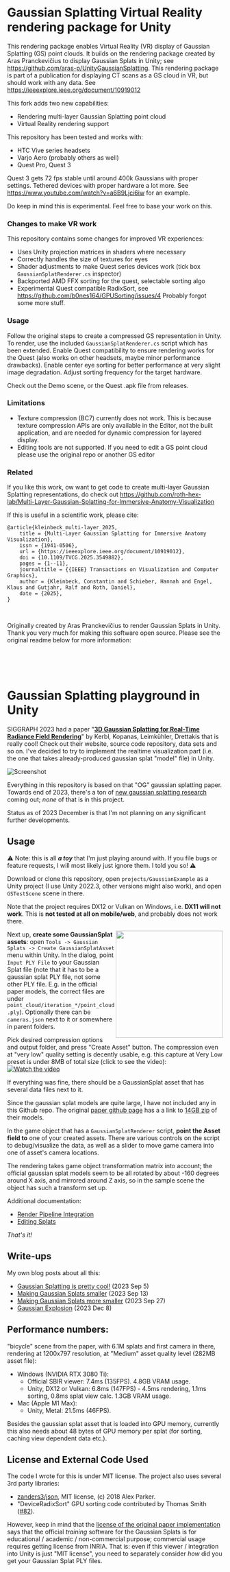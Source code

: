 # Gaussian Splatting Virtual Reality rendering package for Unity

This rendering package enables Virtual Reality (VR) display of Gaussian Splatting (GS) point clouds. It builds on the rendering package created by Aras Pranckevičius to display Gaussian Splats in Unity; see https://github.com/aras-p/UnityGaussianSplatting. This rendering package is part of a publication for displaying CT scans as a GS cloud in VR, but should work with any data. See https://ieeexplore.ieee.org/document/10919012

This fork adds two new capabilities:
- Rendering multi-layer Gaussian Splatting point cloud
- Virtual Reality rendering support

This repository has been tested and works with:
- HTC Vive series headsets
- Varjo Aero (probably others as well)
- Quest Pro, Quest 3

Quest 3 gets 72 fps stable until around 400k Gaussians with proper settings. Tethered devices with proper hardware a lot more. See https://www.youtube.com/watch?v=a6B9Ljci6iw for an example.

Do keep in mind this is experimental. Feel free to base your work on this.

### Changes to make VR work
This repository contains some changes for improved VR experiences:
- Uses Unity projection matrices in shaders where necessary
- Correctly handles the size of textures for eyes
- Shader adjustments to make Quest series devices work (tick box `GaussianSplatRenderer.cs` inspector)
- Backported AMD FFX sorting for the quest, selectable sorting algo
- Experimental Quest compatible RadixSort, see https://github.com/b0nes164/GPUSorting/issues/4
Probably forgot some more stuff.

### Usage

Follow the original steps to create a compressed GS representation in Unity. To render, use the included `GaussianSplatRenderer.cs` script which has been extended. Enable Quest compatibility to ensure rendering works for the Quest (also works on other headsets, maybe minor performance drawbacks). Enable center eye sorting for better performance at very slight image degradation. Adjust sorting frequency for the target hardware.

Check out the Demo scene, or the Quest .apk file from releases.

### Limitations

- Texture compression (BC7) currently does not work. This is because texture compression APIs are only available in the Editor, not the built application, and are needed for dynamic compression for layered display.
- Editing tools are not supported. If you need to edit a GS point cloud please use the original repo or another GS editor

### Related
If you like this work, ow want to get code to create multi-layer Gaussian Splatting representations, do check out https://github.com/roth-hex-lab/Multi-Layer-Gaussian-Splatting-for-Immersive-Anatomy-Visualization

If this is useful in a scientific work, please cite:
```
@article{kleinbeck_multi-layer_2025,
	title = {Multi-Layer Gaussian Splatting for Immersive Anatomy Visualization},
	issn = {1941-0506},
	url = {https://ieeexplore.ieee.org/document/10919012},
	doi = {10.1109/TVCG.2025.3549882},
	pages = {1--11},
	journaltitle = {{IEEE} Transactions on Visualization and Computer Graphics},
	author = {Kleinbeck, Constantin and Schieber, Hannah and Engel, Klaus and Gutjahr, Ralf and Roth, Daniel},
	date = {2025},
}
```

<br>


Originally created by Aras Pranckevičius to render Gaussian Splats in Unity. Thank you very much for making this software open source. Please see the original readme below for more information:

<br><br><br>

# Gaussian Splatting playground in Unity

SIGGRAPH 2023 had a paper "[**3D Gaussian Splatting for Real-Time Radiance Field Rendering**](https://repo-sam.inria.fr/fungraph/3d-gaussian-splatting/)" by Kerbl, Kopanas, Leimkühler, Drettakis
that is really cool! Check out their website, source code repository, data sets and so on. I've decided to try to implement the realtime visualization part (i.e. the one that takes already-produced
gaussian splat "model" file) in Unity.

![Screenshot](/docs/Images/shotOverview.jpg?raw=true "Screenshot")

Everything in this repository is based on that "OG" gaussian splatting paper. Towards end of 2023, there's a ton of
[new gaussian splatting research](https://github.com/MrNeRF/awesome-3D-gaussian-splatting) coming out; _none_ of that is in this project.

Status as of 2023 December is that I'm not planning on any significant further developments.

## Usage

:warning: Note: this is all _**a toy**_ that I'm just playing around with. If you file bugs or feature requests, I will most likely just ignore them. I told you so! :warning:

Download or clone this repository, open `projects/GaussianExample` as a Unity project (I use Unity 2022.3, other versions might also work),
and open `GSTestScene` scene in there.

Note that the project requires DX12 or Vulkan on Windows, i.e. **DX11 will not work**. This is **not tested at all on mobile/web**, and probably
does not work there.

<img align="right" src="docs/Images/shotAssetCreator.png" width="250px">

Next up, **create some GaussianSplat assets**: open `Tools -> Gaussian Splats -> Create GaussianSplatAsset` menu within Unity.
In the dialog, point `Input PLY File` to your Gaussian Splat file (note that it has to be a gaussian splat PLY file, not some 
other PLY file. E.g. in the official paper models, the correct files are under `point_cloud/iteration_*/point_cloud.ply`).
Optionally there can be `cameras.json` next to it or somewhere in parent folders.

Pick desired compression options and output folder, and press "Create Asset" button. The compression even at "very low" quality setting is decently usable, e.g. 
this capture at Very Low preset is under 8MB of total size (click to see the video): \
[![Watch the video](https://img.youtube.com/vi/iccfV0YlWVI/0.jpg)](https://youtu.be/iccfV0YlWVI)

If everything was fine, there should be a GaussianSplat asset that has several data files next to it.

Since the gaussian splat models are quite large, I have not included any in this Github repo. The original
[paper github page](https://github.com/graphdeco-inria/gaussian-splatting) has a a link to
[14GB zip](https://repo-sam.inria.fr/fungraph/3d-gaussian-splatting/datasets/pretrained/models.zip) of their models.


In the game object that has a `GaussianSplatRenderer` script, **point the Asset field to** one of your created assets.
There are various controls on the script to debug/visualize the data, as well as a slider to move game camera into one of asset's camera
locations.

The rendering takes game object transformation matrix into account; the official gaussian splat models seem to be all rotated by about
-160 degrees around X axis, and mirrored around Z axis, so in the sample scene the object has such a transform set up.

Additional documentation:

* [Render Pipeline Integration](/docs/render-pipeline-integration.md)
* [Editing Splats](/docs/splat-editing.md)

_That's it!_


## Write-ups

My own blog posts about all this:
* [Gaussian Splatting is pretty cool!](https://aras-p.info/blog/2023/09/05/Gaussian-Splatting-is-pretty-cool/) (2023 Sep 5)
* [Making Gaussian Splats smaller](https://aras-p.info/blog/2023/09/13/Making-Gaussian-Splats-smaller/) (2023 Sep 13)
* [Making Gaussian Splats more smaller](https://aras-p.info/blog/2023/09/27/Making-Gaussian-Splats-more-smaller/) (2023 Sep 27)
* [Gaussian Explosion](https://aras-p.info/blog/2023/12/08/Gaussian-explosion/) (2023 Dec 8)

## Performance numbers:

"bicycle" scene from the paper, with 6.1M splats and first camera in there, rendering at 1200x797 resolution,
at "Medium" asset quality level (282MB asset file):

* Windows (NVIDIA RTX 3080 Ti):
  * Official SBIR viewer: 7.4ms (135FPS). 4.8GB VRAM usage.
  * Unity, DX12 or Vulkan: 6.8ms (147FPS) - 4.5ms rendering, 1.1ms sorting, 0.8ms splat view calc. 1.3GB VRAM usage.
* Mac (Apple M1 Max):
  * Unity, Metal: 21.5ms (46FPS).

Besides the gaussian splat asset that is loaded into GPU memory, currently this also needs about 48 bytes of GPU memory
per splat (for sorting, caching view dependent data etc.).


## License and External Code Used

The code I wrote for this is under MIT license. The project also uses several 3rd party libraries:

- [zanders3/json](https://github.com/zanders3/json), MIT license, (c) 2018 Alex Parker.
- "DeviceRadixSort" GPU sorting code contributed by Thomas Smith ([#82](https://github.com/aras-p/UnityGaussianSplatting/pull/82)).

However, keep in mind that the [license of the original paper implementation](https://github.com/graphdeco-inria/gaussian-splatting/blob/main/LICENSE.md)
says that the official _training_ software for the Gaussian Splats is for educational / academic / non-commercial
purpose; commercial usage requires getting license from INRIA. That is: even if this viewer / integration
into Unity is just "MIT license", you need to separately consider *how* did you get your Gaussian Splat PLY files.
